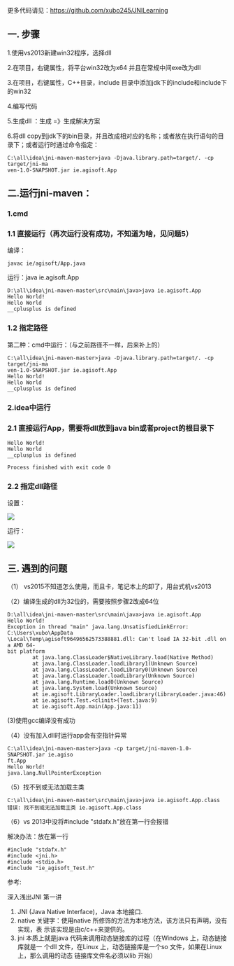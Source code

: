 更多代码请见：https://github.com/xubo245/JNILearning

## 一. 步骤
1.使用vs2013新建win32程序，选择dll

2.在项目，右键属性，将平台win32改为x64
并且在常规中间exe改为dll


3.在项目，右键属性，C++目录，include 目录中添加jdk下的include和include下的win32

4.编写代码

5.生成dll ：生成 =》生成解决方案

6.将dll copy到jdk下的bin目录，并且改成相对应的名称；或者放在执行语句的目录下；或者运行时通过命令指定：

	C:\all\idea\jni-maven-master>java -Djava.library.path=target/. -cp target/jni-ma
	ven-1.0-SNAPSHOT.jar ie.agisoft.App


## 二.运行jni-maven：

### 1.cmd
### 1.1 直接运行（再次运行没有成功，不知道为啥，见问题5）	
编译：

	javac ie/agisoft/App.java
	
运行：java ie.agisoft.App
	
	D:\all\idea\jni-maven-master\src\main\java>java ie.agisoft.App
	Hello World!
	Hello World
	__cplusplus is defined
### 1.2 指定路径
第二种：cmd中运行：（与之前路径不一样，后来补上的）

	C:\all\idea\jni-maven-master>java -Djava.library.path=target/. -cp target/jni-ma
	ven-1.0-SNAPSHOT.jar ie.agisoft.App
	Hello World!
	Hello World
	__cplusplus is defined

### 2.idea中运行
### 2.1 直接运行App，需要将dll放到java bin或者project的根目录下

	Hello World!
	Hello World
	__cplusplus is defined
	
	Process finished with exit code 0

### 2.2 指定dll路径
设置：

![](http://i.imgur.com/bFYVv1Q.png)

运行：

![](http://i.imgur.com/Nx21L0X.png)

## 三. 遇到的问题
（1） vs2015不知道怎么使用，而且卡，笔记本上的卸了，用台式机vs2013

（2）编译生成的dll为32位的，需要按照步骤2改成64位

	D:\all\idea\jni-maven-master\src\main\java>java ie.agisoft.App
	Hello World!
	Exception in thread "main" java.lang.UnsatisfiedLinkError: C:\Users\xubo\AppData
	\Local\Temp\agisoft96496562573388881.dll: Can't load IA 32-bit .dll on a AMD 64-
	bit platform
	        at java.lang.ClassLoader$NativeLibrary.load(Native Method)
	        at java.lang.ClassLoader.loadLibrary1(Unknown Source)
	        at java.lang.ClassLoader.loadLibrary0(Unknown Source)
	        at java.lang.ClassLoader.loadLibrary(Unknown Source)
	        at java.lang.Runtime.load0(Unknown Source)
	        at java.lang.System.load(Unknown Source)
	        at ie.agisoft.LibraryLoader.loadLibrary(LibraryLoader.java:46)
	        at ie.agisoft.Test.<clinit>(Test.java:9)
	        at ie.agisoft.App.main(App.java:11)

(3)使用gcc编译没有成功

（4）没有加入dll时运行app会有空指针异常

	C:\all\idea\jni-maven-master>java -cp target/jni-maven-1.0-SNAPSHOT.jar ie.agiso
	ft.App
	Hello World!
	java.lang.NullPointerException

（5）找不到或无法加载主类

	C:\all\idea\jni-maven-master\src\main\java>java ie.agisoft.App.class
	错误: 找不到或无法加载主类 ie.agisoft.App.class

（6）vs 2013中没将#include "stdafx.h"放在第一行会报错

解决办法：放在第一行

	#include "stdafx.h"
	#include <jni.h>
	#include <stdio.h>
	#include "ie_agisoft_Test.h"

参考:

深入浅出JNI  第一讲  
1.  JNI (Java Native Interface)，Java 本地接口.    
2.  native 关键字：使用native 所修饰的方法为本地方法，该方法只有声明，没有实现，表
示该实现是由c/c++来提供的。   
3.  jni 本质上就是java 代码来调用动态链接库的过程（在Windows 上，动态链接库就是一
个dll 文件，在Linux 上，动态链接库是一个so 文件，如果在Linux 上，那么调用的动态
链接库文件名必须以lib 开始）   